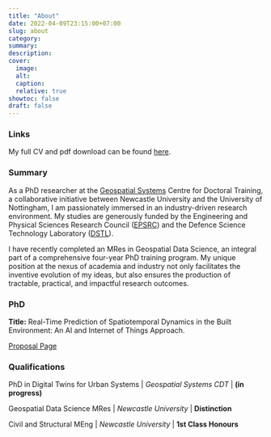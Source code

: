 ```yaml
---
title: "About"
date: 2022-04-09T23:15:00+07:00
slug: about
category:
summary:
description:
cover:
  image:
  alt:
  caption:
  relative: true
showtoc: false
draft: false
---
```

### Links

My full CV and pdf download can be found [here](https://carrowmw.github.io/cv/).

### Summary

As a PhD researcher at the [Geospatial Systems](https://geospatialcdt.ac.uk/) Centre for Doctoral Training, a collaborative initiative between Newcastle University and the University of Nottingham, I am passionately immersed in an industry-driven research environment. My studies are generously funded by the Engineering and Physical Sciences Research Council ([EPSRC](https://www.ukri.org/councils/epsrc/)) and the Defence Science Technology Laboratory ([DSTL](https://www.gov.uk/government/organisations/defence-science-and-technology-laboratory)).

I have recently completed an MRes in Geospatial Data Science, an integral part of a comprehensive four-year PhD training program. My unique position at the nexus of academia and industry not only facilitates the inventive evolution of my ideas, but also ensures the production of tractable, practical, and impactful research outcomes.

### PhD

**Title:** Real-Time Prediction of Spatiotemporal Dynamics in the Built Environment: An AI and Internet of Things Approach.

[Proposal Page](/projects/phd_proposal/)

### Qualifications

PhD in Digital Twins for Urban Systems | *Geospatial Systems CDT* | **(in progress)**

Geospatial Data Science MRes | *Newcastle University* | **Distinction**

Civil and Structural MEng | *Newcastle University* | **1st Class Honours**
